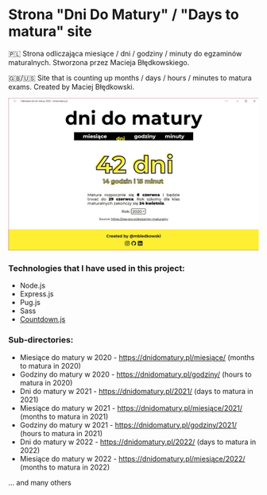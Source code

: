 # Strona "Dni Do Matury" / "Days to matura" site
🇵🇱 Strona odliczająca miesiące / dni / godziny / minuty do egzaminów maturalnych. Stworzona przez Macieja Błędkowskiego.

🇬🇧/🇺🇸 Site that is counting up months / days / hours / minutes to matura exams. Created by Maciej Błędkowski.

![Thumbnail](/public/img/thumbnail.jpg)

### Technologies that I have used in this project:
 - Node.js
 - Express.js
 - Pug.js
 - Sass
 - [Countdown.js](https://github.com/mckamey/countdownjs)

### Sub-directories:
 - Miesiące do matury w 2020 - https://dnidomatury.pl/miesiące/ (months to matura in 2020)
 - Godziny do matury w 2020 - https://dnidomatury.pl/godziny/ (hours to matura in 2020)
 - Dni do matury w 2021 - https://dnidomatury.pl/2021/ (days to matura in 2021)
 - Miesiące do matury w 2021 - https://dnidomatury.pl/miesiące/2021/ (months to matura in 2021)
 - Godziny do matury w 2021 - https://dnidomatury.pl/godziny/2021/ (hours to matura in 2021)
 - Dni do matury w 2022 - https://dnidomatury.pl/2022/ (days to matura in 2022)
 - Miesiące do matury w 2022 - https://dnidomatury.pl/miesiące/2022/ (months to matura in 2022)
 
... and many others
